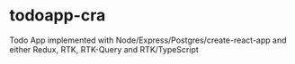 # todoapp-cra

Todo App implemented with Node/Express/Postgres/create-react-app and either Redux, RTK, RTK-Query and RTK/TypeScript
